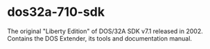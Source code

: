 # dos32a-710-sdk
The original "Liberty Edition" of DOS/32A SDK v7.1 released in 2002. Contains the DOS Extender, its tools and documentation manual.
